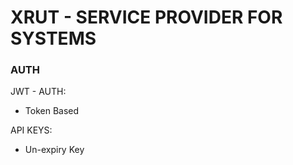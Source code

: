 # XRUT - SERVICE PROVIDER FOR SYSTEMS

### AUTH

JWT - AUTH:
* Token Based

API KEYS:
* Un-expiry Key 
